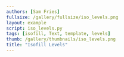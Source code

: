 ```yaml
---
authors: [Sam Fries]
fullsize: /gallery/fullsize/iso_levels.png
layout: example
script: iso_levels.py
tags: [isofill, Text, template, levels]
thumb: /gallery/thumbnails/iso_levels.png
title: "Isofill Levels"
---
```

